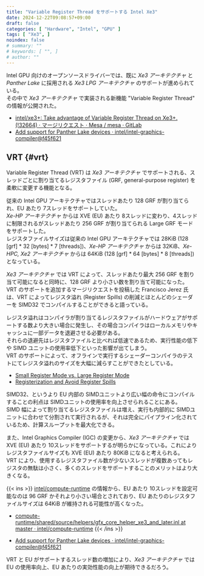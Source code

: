 ```yaml
---
title: "Variable Register Thread をサポートする Intel Xe3"
date: 2024-12-22T09:08:57+09:00
draft: false
categories: [ "Hardware", "Intel", "GPU" ]
tags: [ "Xe3", ]
noindex: false
# summary: ""
# keywords: [ "", ]
# author: ""
---
```


Intel GPU 向けのオープンソースドライバーでは、既に *Xe3 アーキテクチャ* と *Panther Lake* に採用される *Xe3 LPG アーキテクチャ* のサポートが進められている。  
その中で *Xe3 アーキテクチャ* で実装される新機能 "Variable Register Thread" の情報が公開された。  

 * [intel/xe3+: Take advantage of Variable Register Thread on Xe3+. (!32664) · マージリクエスト · Mesa / mesa · GitLab](https://gitlab.freedesktop.org/mesa/mesa/-/merge_requests/32664)
 * [Add support for Panther Lake devices · intel/intel-graphics-compiler@f45f621](https://github.com/intel/intel-graphics-compiler/commit/f45f621c4b52705ee14c7e52a7110948ce072b9f)

## VRT {#vrt}
Variable Register Thread (VRT) は *Xe3 アーキテクチャ* でサポートされる、スレッドごとに割り当てるレジスタファイル (GRF, general-purpose register) を柔軟に変更する機能となる。  

従来の Intel GPU アーキテクチャではスレッドあたり 128 GRF が割り当てられ、EU あたり 7スレッドをサポートしていた。  
*Xe-HP アーキテクチャ* からは XVE (EU) あたり 8スレッドに変わり、4スレッドに制限されるがスレッドあたり 256 GRF が割り当てられる Large GRF モードをサポートした。  
レジスタファイルサイズは従来の Intel GPU アーキテクチャでは 28KiB (128 [grf] * 32 [bytes] * 7 [threads])、*Xe-HP アーキテクチャ* からは 32KiB、*Xe-HPC, Xe2 アーキテクチャ* からは 64KiB (128 [grf] * 64 [bytes] * 8 [threads]) となっている。  

*Xe3 アーキテクチャ* では VRT によって、スレッドあたり最大 256 GRF を割り当て可能になると同時に、128 GRF より小さい数を割り当て可能になった。  
VRT のサポートを追加するマージリクエストを投稿した Francisco Jerez 氏は、VRT によってレジスタ溢れ (Register Spills) の削減とほとんどのシェーダーを SIMD32 でコンパイルすることができると語っている。  

レジスタ溢れはコンパイラが割り当てるレジスタファイルがハードウェアがサポートする数より大きい場合に発生し、その場合コンパイラはローカルメモリやキャッシュに一部データを退避させる必要がある。  
それらの退避先はレジスタファイルと比べれば低速であるため、実行性能の低下や SIMD ユニットの使用率低下といった影響が出てしまう。  
VRT のサポートによって、オフラインで実行するシェーダーコンパイラのテストにてレジスタ溢れのサイズを大幅に減らすことができたとしている。  

 * [Small Register Mode vs. Large Register Mode](https://www.intel.com/content/www/us/en/docs/oneapi/optimization-guide-gpu/2023-1/small-register-mode-vs-large-register-mode.html)
 * [Registerization and Avoid Register Spills](https://www.intel.com/content/www/us/en/docs/oneapi/optimization-guide-gpu/2023-0/registerization-and-avoid-register-spills.html)

SIMD32、というより EU 内部の SIMDユニットより広い幅の命令にコンパイルすることの利点は SIMDユニットの使用率を向上させられることにある。  
SIMD 幅によって割り当てるレジスタファイルは増え、実行も内部的に SIMDユニットに合わせて分割されて実行されるが、それは完全にパイプライン化されているため、計算スループットを最大化できる。  

また、Intel Graphics Compiler (IGC) の変更から、*Xe3 アーキテクチャ* では XVE (EU) あたり 10スレッドをサポートするが明らかになっている。これによりレジスタファイルサイズも XVE (EU) あたり 80KiB になると考えられる。  
VRT により、使用するレジスタファイル数が少ないスレッドが複数あってもレジスタの無駄は小さく、多くのスレッドをサポートすることのメリットはより大きくなる。  

{{< ins >}}
[intel/compute-runtime](https://github.com/intel/compute-runtime) の情報から、EU あたり 10スレッドを設定可能なのは 96 GRF かそれより小さい場合とされており、EU あたりのレジスタファイルサイズは 64KiB が維持される可能性が高くなった。  

 * [compute-runtime/shared/source/helpers/gfx_core_helper_xe3_and_later.inl at master · intel/compute-runtime](https://github.com/intel/compute-runtime/blob/master/shared/source/helpers/gfx_core_helper_xe3_and_later.inl)
{{< /ins >}}

 * [Add support for Panther Lake devices · intel/intel-graphics-compiler@f45f621](https://github.com/intel/intel-graphics-compiler/commit/f45f621c4b52705ee14c7e52a7110948ce072b9f)

VRT と EU がサポートするスレッド数の増加により、*Xe3 アーキテクチャ* では EU の使用率向上、EU あたりの実効性能の向上が期待できるだろう。  
